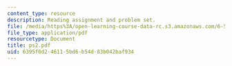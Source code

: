 ```yaml
---
content_type: resource
description: Reading assignment and problem set.
file: /media/https%3A/open-learning-course-data-rc.s3.amazonaws.com/6-541j-speech-communication-spring-2004/6395f0d246115bd6b54d83b042baf934_ps2.pdf
file_type: application/pdf
resourcetype: Document
title: ps2.pdf
uid: 6395f0d2-4611-5bd6-b54d-83b042baf934
---
```


